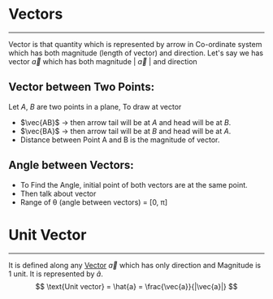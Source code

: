 # Vectors
---
Vector is that quantity which is represented by arrow in Co-ordinate system which has both magnitude (length of vector) and direction.
Let's say we has vector $\vec{a}$ which has both magnitude | $\vec{a}$ | and direction 
## Vector between Two Points:
Let *A*, *B* are two points in a plane, To draw at vector 
- $\vec{AB}$ -> then arrow tail will be at *A* and head will be at *B*.
- $\vec{BA}$ -> then arrow tail will be at *B* and head will be at *A*.
- Distance between Point A and B is the magnitude of vector.
## Angle between Vectors:
- To Find the Angle, initial point of both vectors are at the same point.
- Then talk about vector
- Range of θ (angle between vectors) = [0, π]

# Unit Vector
---
It is defined along any [Vector](Vector.md) $\vec{a}$ which has only direction and Magnitude is 1 unit. It is represented by $\hat{a}$.
$$
\text{Unit vector} = \hat{a} = \frac{\vec{a}}{|\vec{a}|}
$$


